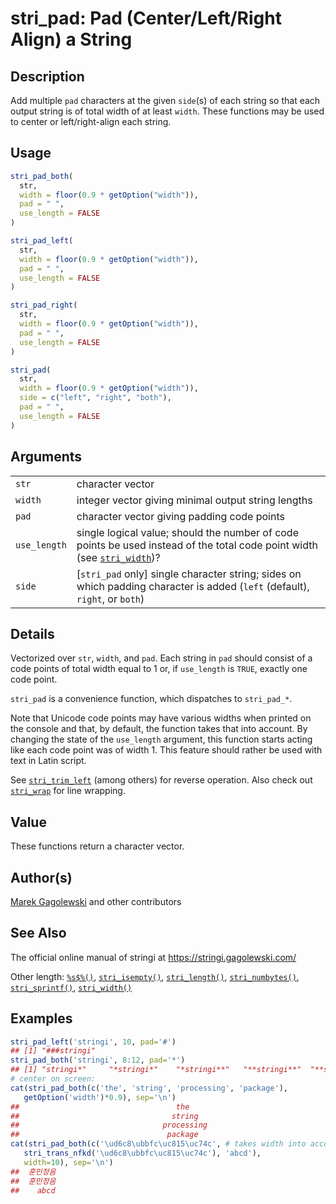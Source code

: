 # stri\_pad: Pad (Center/Left/Right Align) a String

## Description

Add multiple `pad` characters at the given `side`(s) of each string so that each output string is of total width of at least `width`. These functions may be used to center or left/right-align each string.

## Usage

```r
stri_pad_both(
  str,
  width = floor(0.9 * getOption("width")),
  pad = " ",
  use_length = FALSE
)

stri_pad_left(
  str,
  width = floor(0.9 * getOption("width")),
  pad = " ",
  use_length = FALSE
)

stri_pad_right(
  str,
  width = floor(0.9 * getOption("width")),
  pad = " ",
  use_length = FALSE
)

stri_pad(
  str,
  width = floor(0.9 * getOption("width")),
  side = c("left", "right", "both"),
  pad = " ",
  use_length = FALSE
)
```

## Arguments

|              |                                                                                                                                           |
|--------------|-------------------------------------------------------------------------------------------------------------------------------------------|
| `str`        | character vector                                                                                                                          |
| `width`      | integer vector giving minimal output string lengths                                                                                       |
| `pad`        | character vector giving padding code points                                                                                               |
| `use_length` | single logical value; should the number of code points be used instead of the total code point width (see [`stri_width`](stri_width.md))? |
| `side`       | \[`stri_pad` only\] single character string; sides on which padding character is added (`left` (default), `right`, or `both`)             |

## Details

Vectorized over `str`, `width`, and `pad`. Each string in `pad` should consist of a code points of total width equal to 1 or, if `use_length` is `TRUE`, exactly one code point.

`stri_pad` is a convenience function, which dispatches to `stri_pad_*`.

Note that Unicode code points may have various widths when printed on the console and that, by default, the function takes that into account. By changing the state of the `use_length` argument, this function starts acting like each code point was of width 1. This feature should rather be used with text in Latin script.

See [`stri_trim_left`](stri_trim.md) (among others) for reverse operation. Also check out [`stri_wrap`](stri_wrap.md) for line wrapping.

## Value

These functions return a character vector.

## Author(s)

[Marek Gagolewski](https://www.gagolewski.com/) and other contributors

## See Also

The official online manual of <span class="pkg">stringi</span> at <https://stringi.gagolewski.com/>

Other length: [`%s$%()`](+25s+24+25.md), [`stri_isempty()`](stri_isempty.md), [`stri_length()`](stri_length.md), [`stri_numbytes()`](stri_numbytes.md), [`stri_sprintf()`](stri_sprintf.md), [`stri_width()`](stri_width.md)

## Examples




```r
stri_pad_left('stringi', 10, pad='#')
## [1] "###stringi"
stri_pad_both('stringi', 8:12, pad='*')
## [1] "stringi*"     "*stringi*"    "*stringi**"   "**stringi**"  "**stringi***"
# center on screen:
cat(stri_pad_both(c('the', 'string', 'processing', 'package'),
   getOption('width')*0.9), sep='\n')
##                                   the                                   
##                                  string                                 
##                                processing                               
##                                 package
cat(stri_pad_both(c('\ud6c8\ubbfc\uc815\uc74c', # takes width into account
   stri_trans_nfkd('\ud6c8\ubbfc\uc815\uc74c'), 'abcd'),
   width=10), sep='\n')
##  훈민정음 
##  훈민정음 
##    abcd
```

